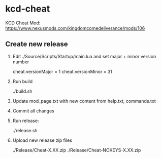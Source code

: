 # kcd-cheat
KCD Cheat Mod: https://www.nexusmods.com/kingdomcomedeliverance/mods/106


## Create new release

1. Edit ./Source/Scripts/Startup/main.lua and set major + minor version number

    cheat.versionMajor = 1
    cheat.versionMinor = 31

2. Run build

   ./build.sh

3. Update mod_page.txt with new content from help.txt, commands.txt

4. Commit all changes

5. Run release:

   ./release.sh

6. Upload new release zip files

   ./Release/Cheat-X.XX.zip
   ./Release/Cheat-NOKEYS-X.XX.zip
